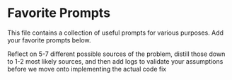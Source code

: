 # Favorite Prompts

This file contains a collection of useful prompts for various purposes. Add your favorite prompts below.

Reflect on 5-7 different possible sources of the problem, distill those down to 1-2 most likely sources, and then add logs to validate your assumptions before we move onto implementing the actual code fix

